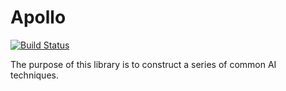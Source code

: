 Apollo
======
[![Build Status](https://travis-ci.org/andrewbenton/apollo.svg?branch=master)](https://travis-ci.org/andrewbenton/apollo)

The purpose of this library is to construct a series of common AI techniques.
